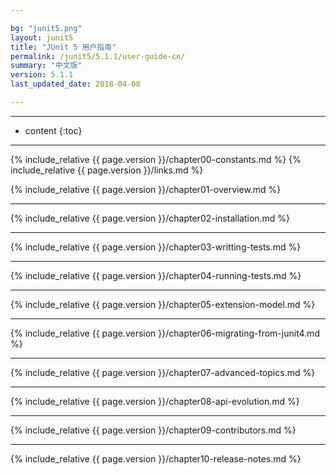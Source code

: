 ```yaml
---

bg: "junit5.png"
layout: junit5
title: "JUnit 5 用户指南"
permalink: /junit5/5.1.1/user-guide-cn/
summary: "中文版"
version: 5.1.1
last_updated_date: 2018-04-08

---
```


---

* content
{:toc}

---

{% include_relative {{ page.version }}/chapter00-constants.md %}
{% include_relative {{ page.version }}/links.md %}

{% include_relative {{ page.version }}/chapter01-overview.md %}

---

{% include_relative {{ page.version }}/chapter02-installation.md %}

---

{% include_relative {{ page.version }}/chapter03-writting-tests.md %}

---

{% include_relative {{ page.version }}/chapter04-running-tests.md %}

---

{% include_relative {{ page.version }}/chapter05-extension-model.md %}

---

{% include_relative {{ page.version }}/chapter06-migrating-from-junit4.md %}

---

{% include_relative {{ page.version }}/chapter07-advanced-topics.md %}

---

{% include_relative {{ page.version }}/chapter08-api-evolution.md %}

---

{% include_relative {{ page.version }}/chapter09-contributors.md %}

---

{% include_relative {{ page.version }}/chapter10-release-notes.md %}
















